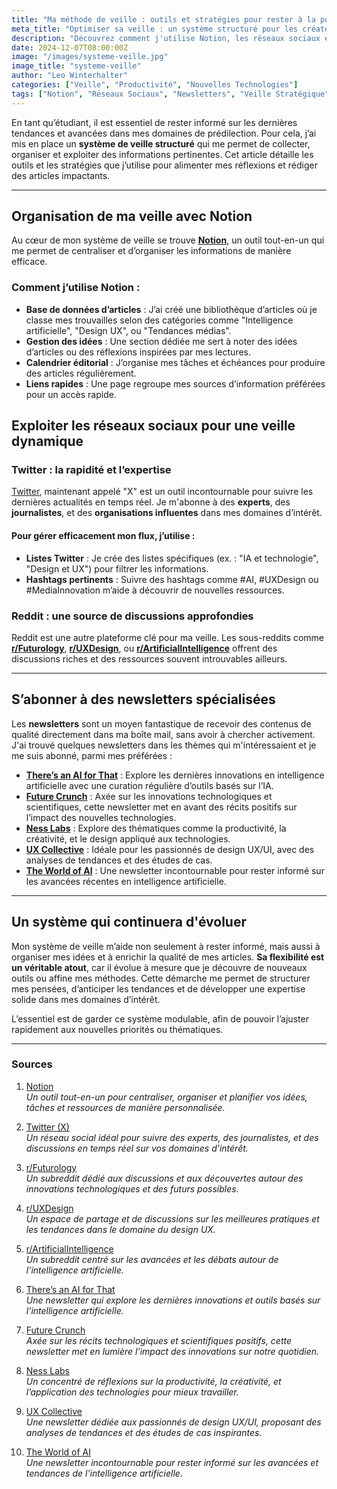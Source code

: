 ```yaml
---
title: "Ma méthode de veille : outils et stratégies pour rester à la pointe"
meta_title: "Optimiser sa veille : un système structuré pour les créateurs et étudiants"
description: "Découvrez comment j'utilise Notion, les réseaux sociaux et des newsletters pour organiser ma veille et produire des articles impactants."
date: 2024-12-07T08:00:00Z
image: "/images/systeme-veille.jpg"
image_title: "systeme-veille"
author: "Leo Winterhalter"
categories: ["Veille", "Productivité", "Nouvelles Technologies"]
tags: ["Notion", "Réseaux Sociaux", "Newsletters", "Veille Stratégique"]
---
```


En tant qu’étudiant, il est essentiel de rester informé sur les dernières tendances et avancées dans mes domaines de prédilection. Pour cela, j’ai mis en place un **système de veille structuré** qui me permet de collecter, organiser et exploiter des informations pertinentes. Cet article détaille les outils et les stratégies que j’utilise pour alimenter mes réflexions et rédiger des articles impactants.

---

## Organisation de ma veille avec Notion

Au cœur de mon système de veille se trouve **[Notion](https://www.notion.so/)**, un outil tout-en-un qui me permet de centraliser et d’organiser les informations de manière efficace.

### Comment j’utilise Notion :

- **Base de données d’articles** : J’ai créé une bibliothèque d’articles où je classe mes trouvailles selon des catégories comme "Intelligence artificielle", "Design UX", ou "Tendances médias".
- **Gestion des idées** : Une section dédiée me sert à noter des idées d’articles ou des réflexions inspirées par mes lectures.
- **Calendrier éditorial** : J’organise mes tâches et échéances pour produire des articles régulièrement.
- **Liens rapides** : Une page regroupe mes sources d’information préférées pour un accès rapide.


## Exploiter les réseaux sociaux pour une veille dynamique

### Twitter : la rapidité et l’expertise

[Twitter](https://x.com/?lang=fr), maintenant appelé "X" est un outil incontournable pour suivre les dernières actualités en temps réel. Je m'abonne à des **experts**, des **journalistes**, et des **organisations influentes** dans mes domaines d’intérêt.

#### Pour gérer efficacement mon flux, j’utilise :

- **Listes Twitter** : Je crée des listes spécifiques (ex. : "IA et technologie", "Design et UX") pour filtrer les informations.
- **Hashtags pertinents** : Suivre des hashtags comme #AI, #UXDesign ou #MediaInnovation m’aide à découvrir de nouvelles ressources.

### Reddit : une source de discussions approfondies

Reddit est une autre plateforme clé pour ma veille. Les sous-reddits comme [**r/Futurology**](https://www.reddit.com/r/Futurology/), [**r/UXDesign**](https://www.reddit.com/r/UXDesign/), ou [**r/ArtificialIntelligence**](https://www.reddit.com/r/ArtificialInteligence/) offrent des discussions riches et des ressources souvent introuvables ailleurs.

---

## S’abonner à des newsletters spécialisées

Les **newsletters** sont un moyen fantastique de recevoir des contenus de qualité directement dans ma boîte mail, sans avoir à chercher activement. J'ai trouvé quelques newsletters dans les thèmes qui m'intéressaient et je me suis abonné, parmi mes préférées :

- [**There’s an AI for That**](https://theresanaiforthat.com/) : Explore les dernières innovations en intelligence artificielle avec une curation régulière d’outils basés sur l’IA.
- [**Future Crunch**](https://futurecrun.ch/) : Axée sur les innovations technologiques et scientifiques, cette newsletter met en avant des récits positifs sur l’impact des nouvelles technologies.
- [**Ness Labs**](https://nesslabs.com/) : Explore des thématiques comme la productivité, la créativité, et le design appliqué aux technologies.
- [**UX Collective**](https://uxdesign.cc/) : Idéale pour les passionnés de design UX/UI, avec des analyses de tendances et des études de cas.
- [**The World of AI**](https://worldofai.substack.com/)  : Une newsletter incontournable pour rester informé sur les avancées récentes en intelligence artificielle.

---

## Un système qui continuera d'évoluer

Mon système de veille m’aide non seulement à rester informé, mais aussi à organiser mes idées et à enrichir la qualité de mes articles. **Sa flexibilité est un véritable atout**, car il évolue à mesure que je découvre de nouveaux outils ou affine mes méthodes. Cette démarche me permet de structurer mes pensées, d’anticiper les tendances et de développer une expertise solide dans mes domaines d’intérêt.

L’essentiel est de garder ce système modulable, afin de pouvoir l’ajuster rapidement aux nouvelles priorités ou thématiques.

---

### Sources

1. [Notion](https://www.notion.so/)  
   *Un outil tout-en-un pour centraliser, organiser et planifier vos idées, tâches et ressources de manière personnalisée.*

2. [Twitter (X)](https://x.com/?lang=fr)  
   *Un réseau social idéal pour suivre des experts, des journalistes, et des discussions en temps réel sur vos domaines d'intérêt.*

3. [r/Futurology](https://www.reddit.com/r/Futurology/)  
   *Un subreddit dédié aux discussions et aux découvertes autour des innovations technologiques et des futurs possibles.*

4. [r/UXDesign](https://www.reddit.com/r/UXDesign/)  
   *Un espace de partage et de discussions sur les meilleures pratiques et les tendances dans le domaine du design UX.*

5. [r/ArtificialIntelligence](https://www.reddit.com/r/ArtificialInteligence/)  
   *Un subreddit centré sur les avancées et les débats autour de l’intelligence artificielle.*

6. [There’s an AI for That](https://theresanaiforthat.com/)  
   *Une newsletter qui explore les dernières innovations et outils basés sur l’intelligence artificielle.*

7. [Future Crunch](https://futurecrun.ch/)  
   *Axée sur les récits technologiques et scientifiques positifs, cette newsletter met en lumière l’impact des innovations sur notre quotidien.*

8. [Ness Labs](https://nesslabs.com/)  
   *Un concentré de réflexions sur la productivité, la créativité, et l’application des technologies pour mieux travailler.*

9. [UX Collective](https://uxdesign.cc/)  
   *Une newsletter dédiée aux passionnés de design UX/UI, proposant des analyses de tendances et des études de cas inspirantes.*

10. [The World of AI](https://worldofai.substack.com/)  
   *Une newsletter incontournable pour rester informé sur les avancées et tendances de l’intelligence artificielle.*

